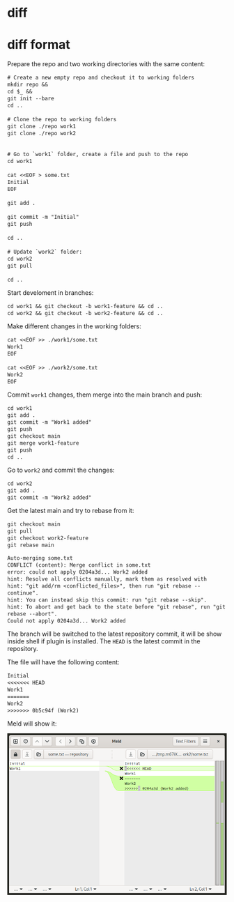 # diff

# diff format


Prepare the repo and two working directories with the same content:

```shell
# Create a new empty repo and checkout it to working folders
mkdir repo &&
cd $_ &&
git init --bare
cd ..

# Clone the repo to working folders
git clone ./repo work1
git clone ./repo work2


# Go to `work1` folder, create a file and push to the repo
cd work1

cat <<EOF > some.txt
Initial
EOF

git add .

git commit -m "Initial"
git push

cd ..

# Update `work2` folder:
cd work2
git pull

cd ..
```

Start develoment in branches:

```shell
cd work1 && git checkout -b work1-feature && cd ..
cd work2 && git checkout -b work2-feature && cd ..
```

Make different changes in the working folders:

```shell
cat <<EOF >> ./work1/some.txt
Work1
EOF

cat <<EOF >> ./work2/some.txt
Work2
EOF
```

Commit `work1` changes, them merge into the main branch and push:

```shell
cd work1
git add .
git commit -m "Work1 added"
git push
git checkout main
git merge work1-feature
git push
cd ..
```

Go to `work2` and commit the changes:

```shell
cd work2
git add .
git commit -m "Work2 added"
```

Get the latest main and try to rebase from it:

```shell
git checkout main
git pull
git checkout work2-feature
git rebase main
```

```output
Auto-merging some.txt
CONFLICT (content): Merge conflict in some.txt
error: could not apply 0204a3d... Work2 added
hint: Resolve all conflicts manually, mark them as resolved with
hint: "git add/rm <conflicted_files>", then run "git rebase --continue".
hint: You can instead skip this commit: run "git rebase --skip".
hint: To abort and get back to the state before "git rebase", run "git rebase --abort".
Could not apply 0204a3d... Work2 added
```

The branch will be switched to the latest repository commit, it will be show inside shell if plugin is installed. The `HEAD` is the latest commit in the repository.


The file will have the following content:

```
Initial
<<<<<<< HEAD
Work1
=======
Work2
>>>>>>> 0b5c94f (Work2)
```

Meld will show it:

![Meld](images/meld.png "Meld")
